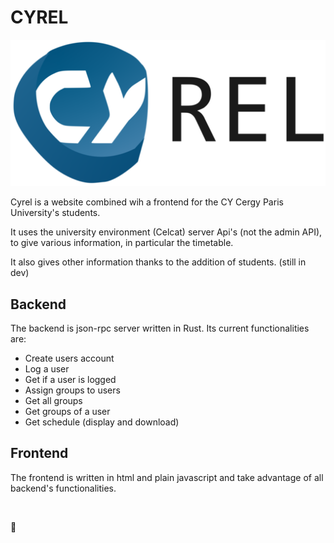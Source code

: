 # CYREL

![](./web/public/images/logos/cyrel_long-512.png)

Cyrel is a website combined wih a frontend for the CY Cergy Paris University's students.

It uses the university environment (Celcat) server Api's (not the admin API), to give various information, in particular
the timetable.

It also gives other information thanks to the addition of students. (still in dev)

## Backend

The backend is json-rpc server written in Rust. Its current functionalities are:

- Create users account
- Log a user
- Get if a user is logged
- Assign groups to users
- Get all groups
- Get groups of a user
- Get schedule (display and download)

## Frontend

The frontend is written in html and plain javascript and take advantage of all backend's functionalities.

&nbsp;

🧃
